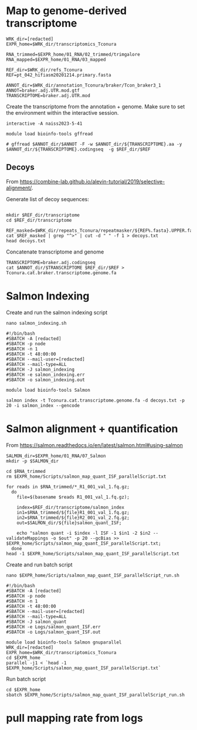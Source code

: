 # Map to genome-derived transcriptome

```
WRK_dir=[redacted]
EXPR_home=$WRK_dir/transcriptomics_Tconura

RNA_trimmed=$EXPR_home/01_RNA/02_trimmed/trimgalore
RNA_mapped=$EXPR_home/01_RNA/03_mapped

REF_dir=$WRK_dir/refs_Tconura
REF=pt_042_hifiasm20201214.primary.fasta

ANNOT_dir=$WRK_dir/annotation_Tconura/braker/Tcon_braker3_1
ANNOT=braker.adj.UTR.mod.gtf	
TRANSCRIPTOME=braker.adj.UTR.mod
```

Create the transcriptome from the annotation + genome. Make sure to set the environment within the interactive session. 
```
interactive -A naiss2023-5-41 

module load bioinfo-tools gffread

# gffread $ANNOT_dir/$ANNOT -F -w $ANNOT_dir/${TRANSCRIPTOME}.aa -y $ANNOT_dir/${TRANSCRIPTOME}.codingseq  -g $REF_dir/$REF
```

## Decoys
From https://combine-lab.github.io/alevin-tutorial/2019/selective-alignment/. 

Generate list of decoy sequences:
```

mkdir $REF_dir/transcriptome
cd $REF_dir/transcriptome

REF_masked=$WRK_dir/repeats_Tconura/repeatmasker/${REF%.fasta}.UPPER.fasta.hardmasked
cat $REF_masked | grep "^>" | cut -d " " -f 1 > decoys.txt
head decoys.txt
```
Concatenate transcriptome and genome
```
TRANSCRIPTOME=braker.adj.codingseq
cat $ANNOT_dir/$TRANSCRIPTOME $REF_dir/$REF > Tconura.cat.braker.transcriptome.genome.fa
```
# Salmon Indexing

Create and run the salmon indexing script
```
nano salmon_indexing.sh
```

```
#!/bin/bash
#SBATCH -A [redacted]
#SBATCH -p node
#SBATCH -n 1
#SBATCH -t 48:00:00
#SBATCH --mail-user=[redacted]
#SBATCH --mail-type=ALL
#SBATCH -J salmon_indexing
#SBATCH -e salmon_indexing.err
#SBATCH -o salmon_indexing.out

module load bioinfo-tools Salmon

salmon index -t Tconura.cat.transcriptome.genome.fa -d decoys.txt -p 20 -i salmon_index --gencode 
```

# Salmon alignment + quantification
From https://salmon.readthedocs.io/en/latest/salmon.html#using-salmon
```
SALMON_dir=$EXPR_home/01_RNA/07_Salmon
mkdir -p $SALMON_dir

cd $RNA_trimmed
rm $EXPR_home/Scripts/salmon_map_quant_ISF_parallelScript.txt

for reads in $RNA_trimmed/*_R1_001_val_1.fq.gz; 
  do
    file=$(basename $reads R1_001_val_1.fq.gz);
    
    index=$REF_dir/transcriptome/salmon_index
    in1=$RNA_trimmed/${file}R1_001_val_1.fq.gz; 
    in2=$RNA_trimmed/${file}R2_001_val_2.fq.gz;
    out=$SALMON_dir/${file}salmon_quant_ISF;

    echo "salmon quant -i $index -l ISF -1 $in1 -2 $in2 --validateMappings -o $out" -p 20 --gcBias >> $EXPR_home/Scripts/salmon_map_quant_ISF_parallelScript.txt;
  done
head -1 $EXPR_home/Scripts/salmon_map_quant_ISF_parallelScript.txt
```
Create and run batch script
```
nano $EXPR_home/Scripts/salmon_map_quant_ISF_parallelScript_run.sh
```

```
#!/bin/bash
#SBATCH -A [redacted]
#SBATCH -p node
#SBATCH -n 1
#SBATCH -t 48:00:00
#SBATCH --mail-user=[redacted]
#SBATCH --mail-type=ALL
#SBATCH -J salmon_quant
#SBATCH -e Logs/salmon_quant_ISF.err
#SBATCH -o Logs/salmon_quant_ISF.out

module load bioinfo-tools Salmon gnuparallel
WRK_dir=[redacted]
EXPR_home=$WRK_dir/transcriptomics_Tconura
cd $EXPR_home
parallel -j1 < `head -1 $EXPR_home/Scripts/salmon_map_quant_ISF_parallelScript.txt`

```
Run batch script
```
cd $EXPR_home
sbatch $EXPR_home/Scripts/salmon_map_quant_ISF_parallelScript_run.sh
```

# pull mapping rate from logs

